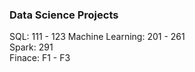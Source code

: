 ### Data Science Projects

SQL: 111 - 123
Machine Learning: 201 - 261<br>
Spark: 291 <br>
Finace: F1 - F3
